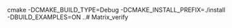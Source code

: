 cmake -DCMAKE_BUILD_TYPE=Debug -DCMAKE_INSTALL_PREFIX=./install -DBUILD_EXAMPLES=ON ..# Matrix_verify
